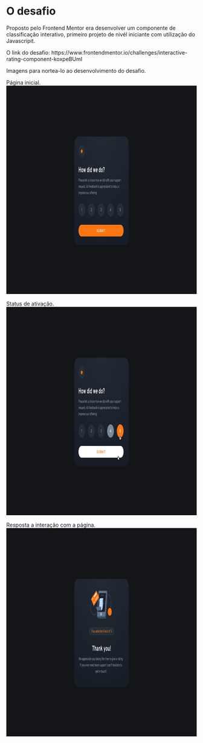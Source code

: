 ﻿<h1>O desafio</h1>

<p>Proposto pelo Frontend Mentor era desenvolver um componente de classificação interativo, primeiro projeto de nivél iniciante com utilização do Javascripit.</p>

<p> O link do desafio: https://www.frontendmentor.io/challenges/interactive-rating-component-koxpeBUmI </p>

<p> Imagens para nortea-lo ao desenvolvimento do desafio.<br>
<p> Página inicial.<br>
<img src="design/desktop-design.jpg" width="750px" height="550px"><br>
<p> Status de ativação.<br>
<img src="design/active-states.jpg" width="750px" height="550px"><br>
<p> Resposta a interação com a página.<br>
<img src="design/desktop-thank-you-state.jpg" width="750px" height="550px"><br>


</p>

